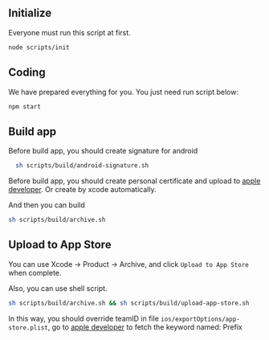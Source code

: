 ## Initialize
Everyone must run this script at first.
```bash
node scripts/init
```

## Coding
We have prepared everything for you. You just need run script below:
```bash
npm start
```

## Build app
Before build app, you should create signature for android
```bash
  sh scripts/build/android-signature.sh
```
Before build app, you should create personal certificate and upload to [apple developer](https://developer.apple.com/account/ios/certificate). Or create by xcode automatically.

And then you can build

```bash
sh scripts/build/archive.sh
```

## Upload to App Store
You can use Xcode -> Product -> Archive, and click `Upload to App Store` when complete.

Also, you can use shell script.

```bash
sh scripts/build/archive.sh && sh scripts/build/upload-app-store.sh
```

In this way, you should override teamID in file `ios/exportOptions/app-store.plist`, go to [apple developer](https://developer.apple.com/account/ios/identifier/bundle) to fetch the keyword named: Prefix
